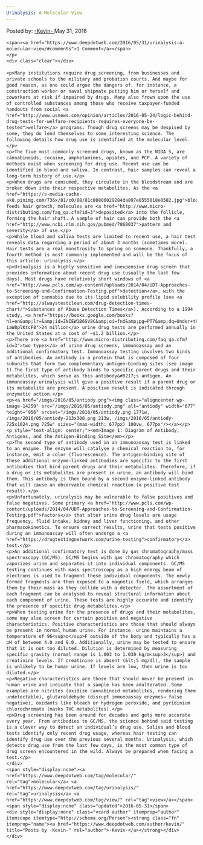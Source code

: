 ```yaml
---
Urinalysis: A Molecular View
---
```

<article class="post-listing post-14258 post type-post status-publish format-standard has-post-thumbnail hentry  tag-molecular tag-urinalysis tag-view">
    <div class="post-inner">
        <span>Posted by: <a href="https://www.deepdotweb.com/author/kevin/" title="">-Kevin- </a></span>
    <span>May 31, 2016</span>
    
    <span><a href="https://www.deepdotweb.com/2016/05/31/urinalysis-a-molecular-view/#comments">1 Comment</a></span>
    </p>
    <div class="clear"></div>
    
    <p>Many institutions require drug screening, from businesses and private schools to the military and probation courts. And maybe for good reason, as one could argue the dangers of, for instance, a construction worker or naval shipmate putting him or herself and coworkers at risk if impaired by drugs. Many also frown upon the use of controlled substances among those who receive taxpayer-funded handouts from social <a href="http://www.usnews.com/opinion/articles/2016-05-24/logic-behind-drug-tests-for-welfare-recipients-requires-everyone-be-tested">welfare</a> programs. Though drug screens may be despised by some, they do lend themselves to some interesting science. The following details how drug use is identified at the molecular level.</p>
    <p>The five most commonly screened drugs, known as the NIDA 5, are cannabinoids, cocaine, amphetamines, opiates, and PCP. A variety of methods exist when screening for drug use. Recent use can be identified in blood and saliva. In contrast, hair samples can reveal a long-term history of use.</p>
    <p>When drugs are consumed, they circulate in the bloodstream and are broken down into their respective metabolites. As the <a href="https://s-media-cache-ak0.pinimg.com/736x/81/c0/08/81c00806029284da897e8555018e0502.jpg">blooodstream</a> feeds hair growth, molecules are <a href="http://www.micro-distributing.com/faq_qa.cfm?id=3">deposited</a> into the follicle, forming the hair shaft. A sample of hair can provide both the <a href="http://www.ncbi.nlm.nih.gov/pubmed/7860037">pattern and severity</a> of use.</p>
    <p>While blood and saliva tests are limited to recent use, a hair test reveals data regarding a period of about 3 months (sometimes more). Hair tests are a real monstrosity to spring on someone. Thankfully, a fourth method is most commonly implemented and will be the focus of this article: urinalysis.</p>
    <p>Urinalysis is a highly sensitive and inexpensive drug screen that provides information about recent drug use (usually the last few days). Most drugs have relatively short windows of <a href="http://www.pcls.com/wp-content/uploads/2014/04/UDT-Approaches-to-Screening-and-Confirmation-Testing.pdf">detection</a>, with the exception of cannabis due to its lipid solubility profile (see <a href="http://alwaystestclean.com/drug-detection-times-chart/">Substances of Abuse Detection Times</a>). According to a 1994 study, <a href="https://books.google.com/books?hl=en&amp;lr=&amp;id=ZNIEW1B6SV8C&amp;oi=fnd&amp;pg=PT7&amp;dq=Under+the+influence%3F+Drugs+and+the+American+work+force.+Bethesda,+MD:+National+Academies+Press.+1994.&amp;ots=3dWKOuvPrR&amp;sig=F_YoAA511KJAq3J-iaW8plKtcF8">24 million</a> urine drug tests are performed annually in the United States at a cost of ~$1.2 billion.</p>
    <p>There are <a href="http://www.micro-distributing.com/faq_qa.cfm?id=3">two types</a> of urine drug screens, immunoassay and an additional confirmatory test. Immunoassay testing involves two kinds of antibodies. An antibody is a protein that is composed of four subunits that form two complementary antigen-binding sites (see image 1).The first type of antibody binds to specific parent drugs and their metabolites, which serve as this antibody&#8217;s antigen. An immunoassay urinalysis will give a positive result if a parent drug or its metabolite are present. A positive result is indicated through enzymatic action.</p>
    <p><a href="/imgs/2016/05/antiody.png"><img class="aligncenter wp-image-14259" src="/imgs/2016/05/antiody.png" alt="antiody" width="677" height="956" srcset="/imgs/2016/05/antiody.png 1771w, /imgs/2016/05/antiody-213x300.png 213w, /imgs/2016/05/antiody-725x1024.png 725w" sizes="(max-width: 677px) 100vw, 677px"/></a></p>
    <p style="text-align: center;"><em>Image 1: Diagram of Antibody, Antigens, and the Antigen-Binding Site</em></p>
    <p>The second type of antibody used in an immunoassay test is linked to an enzyme. The enzyme will catalyse a chemical reaction to, for instance, emit a color (fluorescence). The antigen-binding site of these additional enzyme-linked antibodies are specific to the first antibodies that bind parent drugs and their metabolites. Therefore, if a drug or its metabolites are present in urine, an antibody will bind them. This antibody is then bound by a second enzyme-linked antibody that will cause an observable chemical reaction (a positive test result).</p>
    <p>Unfortunately, urinalysis may be vulnerable to false positives and false negatives. Some primary <a href="http://www.pcls.com/wp-content/uploads/2014/04/UDT-Approaches-to-Screening-and-Confirmation-Testing.pdf">factors</a> that alter urine drug levels are usage frequency, fluid intake, kidney and liver functioning, and other pharmacokinetics. To ensure correct results, urine that tests positive during an immunoassay will often undergo a <a href="https://drugtestingnetwork.com/urine-testing">confirmatory</a> test.</p>
    <p>An additional confirmatory test is done by gas chromatography/mass spectroscopy (GC/MS). GC/MS begins with gas chromatography which vaporizes urine and separates it into individual components. GC/MS testing continues with mass spectroscopy as a high energy beam of electrons is used to fragment these individual components. The newly formed fragments are then exposed to a magnetic field, which arranges them by their mass as they collide with a detector. The assortment of each fragment can be analysed to reveal structural information about each component of urine. These tests are highly accurate and identify the presence of specific drug metabolites.</p>
    <p>When testing urine for the presence of drugs and their metabolites, some may also screen for certain positive and negative characteristics. Positive characteristics are those that should always be present in normal human urine. For instance, urine maintains a temperature of 96<sup>o</sup>F outside of the body and typically has a pH of between 4.0 and 9.0. Additionally, urine may be tested to ensure that it is not too diluted. Dilution is determined by measuring specific gravity (normal range is 1.003 to 1.030 kg/m<sup>3</sup>) and creatinine levels. If creatinine is absent (&lt;5 mg/dl), the sample is unlikely to be human urine. If levels are low, then urine is too diluted.</p>
    <p>Negative characteristics are those that should never be present in human urine and indicate that a sample has been adulterated. Some examples are nitrites (oxidize cannabinoid metabolites, rendering them undetectable), glutaraldehyde (disrupt immunoassay enzymes→ false negative), oxidants like bleach or hydrogen peroxide, and pyridinium chlorochromate (masks THC metabolites).</p>
    <p>Drug screening has been around for decades and gets more accurate every year. From antibodies to GC/MS, the science behind said testing is a clever way to detect an individual’s drug use. Saliva and blood tests identify only recent drug usage, whereas hair testing can identify drug use over the previous several months. Urinalysis, which detects drug use from the last few days, is the most common type of drug screen encountered in the wild. Always be prepared when facing a test.</p>
    </div>
    <span style="display:none"><a href="https://www.deepdotweb.com/tag/molecular/" rel="tag">molecular</a> <a href="https://www.deepdotweb.com/tag/urinalysis/" rel="tag">urinalysis</a> <a href="https://www.deepdotweb.com/tag/view/" rel="tag">view</a></span> <span style="display:none" class="updated">2016-05-31</span>
    <div style="display:none" class="vcard author" itemprop="author" itemscope itemtype="http://schema.org/Person"><strong class="fn" itemprop="name"><a href="https://www.deepdotweb.com/author/kevin/" title="Posts by -Kevin-" rel="author">-Kevin-</a></strong></div>
    </div>
</article>

